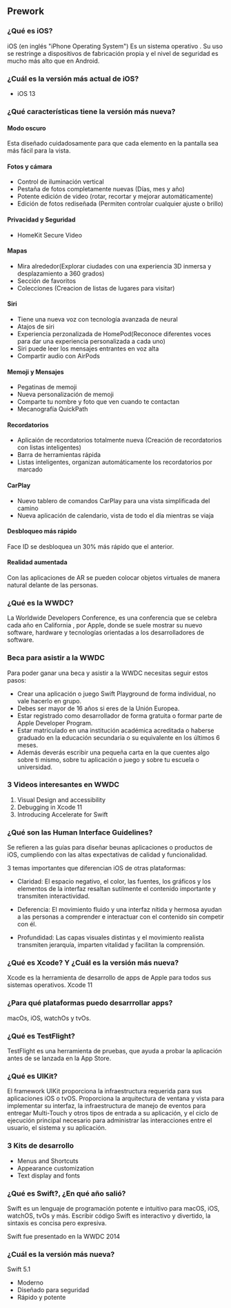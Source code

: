 ## Prework

### ¿Qué es iOS?
iOS (en inglés "iPhone Operating System")
Es un sistema operativo .
Su uso se restringe a dispositivos de fabricación propia y el nivel de seguridad es mucho más alto que en Android.

### ¿Cuál es la versión más actual de iOS?
 - iOS 13
### ¿Qué características tiene la versión más nueva?
#### Modo oscuro
Esta diseñado cuidadosamente para que cada elemento en la pantalla sea más fácil para la vista. 
#### Fotos y cámara
- Control de iluminación vertical
- Pestaña de fotos completamente nuevas (Días, mes y año)
- Potente edición de video (rotar, recortar y mejorar automáticamente)
- Edición de fotos rediseñada (Permiten controlar cualquier ajuste o brillo)
#### Privacidad y Seguridad
- HomeKit Secure Video 
#### Mapas
- Mira alrededor(Explorar ciudades con una experiencia 3D inmersa y desplazamiento a 360 grados)
- Sección de favoritos
- Colecciones (Creacion de listas de lugares para visitar)
#### Siri
- Tiene una nueva voz con tecnología avanzada de neural
- Atajos de siri
- Experiencia perzonalizada de HomePod(Reconoce diferentes voces para dar una experiencia personalizada a cada uno)
- Siri puede leer los mensajes entrantes en voz alta 
- Compartir audio con AirPods 
#### Memoji y Mensajes
- Pegatinas de memoji
- Nueva personalización de memoji
- Comparte tu nombre y foto que ven cuando te contactan
- Mecanografía QuickPath
#### Recordatorios
- Aplicaión de recordatorios totalmente nueva (Creación de recordatorios con listas inteligentes)
- Barra de herramientas rápida
- Listas inteligentes, organizan automáticamente los recordatorios por marcado
#### CarPlay
- Nuevo tablero de comandos CarPlay para una vista simplificada del camino
- Nueva aplicación de calendario, vista de todo el día mientras se viaja
#### Desbloqueo más rápido
Face ID se desbloquea un 30% más rápido que el anterior.
#### Realidad aumentada
Con las aplicaciones de AR se pueden colocar objetos virtuales de manera natural delante de las personas. 

### ¿Qué es la WWDC?
La Worldwide Developers Conference, es una conferencia que se celebra cada año en California , por Apple, donde se suele mostrar su nuevo software, hardware y tecnologías orientadas a los desarrolladores de software.

### Beca para asistir a la WWDC
Para poder ganar una beca y asistir a la WWDC necesitas seguir estos pasos:
- Crear una aplicación o juego Swift Playground de forma individual, no vale hacerlo en grupo.
- Debes ser mayor de 16 años si eres de la Unión Europea.
- Estar registrado como desarrollador de forma gratuita o formar parte de Apple Developer Program.
- Estar matriculado en una institución académica acreditada o haberse graduado en la educación secundaria o su equivalente en los últimos 6 meses.
- Además deverás escribir una pequeña carta en la que cuentes algo sobre ti mismo, sobre tu aplicación o juego y sobre tu escuela o universidad.
### 3 Videos interesantes en WWDC
1. Visual Design and accessibility
2. Debugging in Xcode 11
3. Introducing Accelerate for Swift

### ¿Qué son las Human Interface Guidelines?

Se refieren a las guías para diseñar beunas aplicaciones o productos de iOS, cumpliendo con las altas expectativas de calidad y funcionalidad.

3 temas importantes que diferencian iOS de otras plataformas:
- Claridad: El espacio negativo, el color, las fuentes, los gráficos y los elementos de la interfaz resaltan sutilmente el contenido importante y transmiten interactividad.

- Deferencia: El movimiento fluido y una interfaz nítida y hermosa ayudan a las personas a comprender e interactuar con el contenido sin competir con él.

- Profundidad: Las capas visuales distintas y el movimiento realista transmiten jerarquía, imparten vitalidad y facilitan la comprensión. 

### ¿Qué es Xcode? Y ¿Cuál es la versión más nueva?
Xcode es la herramienta de desarrollo de apps de Apple para todos sus sistemas operativos.
Xcode 11

### ¿Para qué plataformas puedo desarrrollar apps?

macOs, iOS, watchOs y tvOs.

### ¿Qué es TestFlight?
TestFlight es una herramienta de pruebas, que ayuda a probar la aplicación antes de se lanzada en la App Store.
### ¿Qué es UIKit?
El framework UIKit proporciona la infraestructura requerida para sus aplicaciones iOS o tvOS.
Proporciona la arquitectura de ventana y vista para implementar su interfaz, la infraestructura de manejo de eventos para entregar Multi-Touch y otros tipos de entrada a su aplicación, y el ciclo de ejecución principal necesario para administrar las interacciones entre el usuario, el sistema y su aplicación. 
### 3 Kits de desarrollo 
- Menus and Shortcuts
- Appearance  customization
- Text display and fonts

### ¿Qué es Swift?, ¿En qué año salió?
Swift es un lenguaje de programación potente e intuitivo para macOS, iOS, watchOS, tvOs y más.
Escribir código Swift es interactivo y divertido, la sintaxis es concisa pero expresiva.

Swift fue presentado en la WWDC 2014

### ¿Cuál es la versión más nueva?
Swift 5.1

- Moderno
- Diseñado para seguridad 
- Rápido y potente









